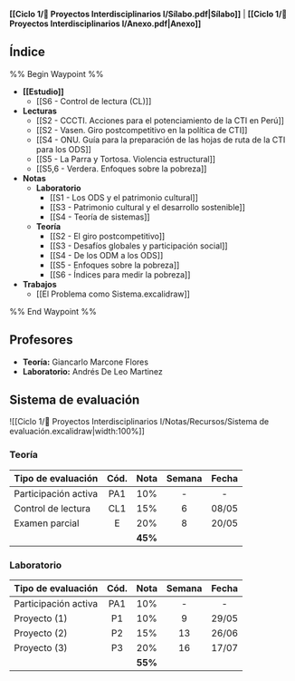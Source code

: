 **[[Ciclo 1/🎯 Proyectos Interdisciplinarios I/Sílabo.pdf|Sílabo]]** | **[[Ciclo 1/🎯 Proyectos Interdisciplinarios I/Anexo.pdf|Anexo]]**

## Índice

%% Begin Waypoint %%
- **[[Estudio]]**
	- [[S6 - Control de lectura (CL)]]
- **Lecturas**
	- [[S2 - CCCTI. Acciones para el potenciamiento de la CTI en Perú]]
	- [[S2 - Vasen. Giro postcompetitivo en la política de CTI]]
	- [[S4 - ONU. Guía para la preparación de las hojas de ruta de la CTI para los ODS]]
	- [[S5 - La Parra y Tortosa. Violencia estructural]]
	- [[S5,6 - Verdera. Enfoques sobre la pobreza]]
- **Notas**
	- **Laboratorio**
		- [[S1 - Los ODS y el patrimonio cultural]]
		- [[S3 - Patrimonio cultural y el desarrollo sostenible]]
		- [[S4 - Teoría de sistemas]]
	- **Teoría**
		- [[S2 - El giro postcompetitivo]]
		- [[S3 - Desafíos globales y participación social]]
		- [[S4 - De los ODM a los ODS]]
		- [[S5 - Enfoques sobre la pobreza]]
		- [[S6 - Índices para medir la pobreza]]
- **Trabajos**
	- [[El Problema como Sistema.excalidraw]]

%% End Waypoint %%

## Profesores

- **Teoría:** Giancarlo Marcone Flores
- **Laboratorio:** Andrés De Leo Martinez

## Sistema de evaluación

![[Ciclo 1/🎯 Proyectos Interdisciplinarios I/Notas/Recursos/Sistema de evaluación.excalidraw|width:100%]]

### Teoría

| Tipo de evaluación   | Cód. |  Nota   | Semana | Fecha |
| -------------------- | :--: | :-----: | :----: | :---: |
| Participación activa | PA1  |   10%   |   -    |   -   |
| Control de lectura   | CL1  |   15%   |   6    | 08/05 |
| Examen parcial       |  E   |   20%   |   8    | 20/05 |
|                      |      | **45%** |        |       |

### Laboratorio

| Tipo de evaluación   | Cód. |  Nota   | Semana | Fecha |
| -------------------- | :--: | :-----: | :----: | :---: |
| Participación activa | PA1  |   10%   |   -    |   -   |
| Proyecto (1)         |  P1  |   10%   |   9    | 29/05 |
| Proyecto (2)         |  P2  |   15%   |   13   | 26/06 |
| Proyecto (3)         |  P3  |   20%   |   16   | 17/07 |
|                      |      | **55%** |        |       |
